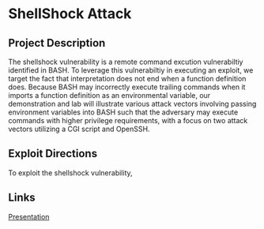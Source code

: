 # ShellShock Attack

## Project Description
The shellshock vulnerability is a remote command excution vulnerabiltiy identified in BASH. To leverage this vulnerabiltiy in executing an exploit, we target the fact that interpretation does not end when a function definition does. Because BASH may incorrectly execute trailing commands when it imports a function definition as an environmental variable, our demonstration and lab will illustrate various attack vectors involving passing environment variables into BASH such that the adversary may execute commands with higher privilege requirements, with a focus on two attack vectors utilizing a CGI script and OpenSSH.

## Exploit Directions
To exploit the shellshock vulnerability, 

## Links
[Presentation](./PRESENTATION.md)  

